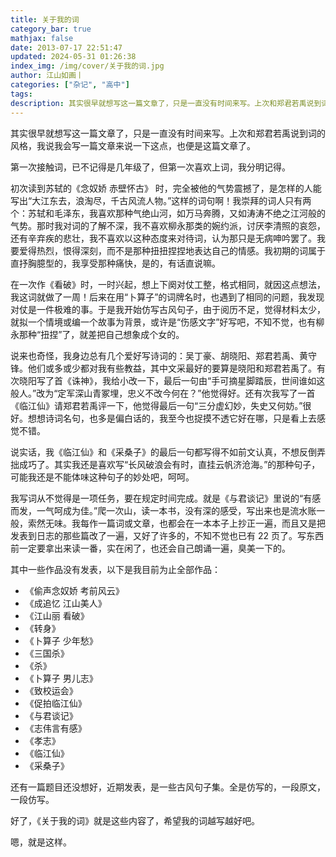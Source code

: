 ```yaml
---
title: 关于我的词
category_bar: true
mathjax: false
date: 2013-07-17 22:51:47
updated: 2024-05-31 01:26:38
index_img: /img/cover/关于我的词.jpg
author: 江山如画丨
categories: ["杂记", "高中"]
tags: 
description: 其实很早就想写这一篇文章了，只是一直没有时间来写。上次和郑君若禹说到词的风格，我说我会写一篇文章来说一下这点，也便是这篇文章了。
---
```


其实很早就想写这一篇文章了，只是一直没有时间来写。上次和郑君若禹说到词的风格，我说我会写一篇文章来说一下这点，也便是这篇文章了。

第一次接触词，已不记得是几年级了，但第一次喜欢上词，我分明记得。

初次读到苏轼的《念奴娇 赤壁怀古》 时，完全被他的气势震撼了，是怎样的人能写出“大江东去，浪淘尽，千古风流人物。”这样的词句啊！我崇拜的词人只有两个：苏轼和毛泽东，我喜欢那种气绝山河，如万马奔腾，又如涛涛不绝之江河般的气势。那时我对词的了解不深，我不喜欢柳永那类的婉约派，讨厌李清照的哀怨，还有辛弃疾的悲壮，我不喜欢以这种态度来对待词，认为那只是无病呻吟罢了。我要爱得热烈，恨得深刻，而不是那种扭扭捏捏地表达自己的情感。我初期的词属于直抒胸臆型的，我享受那种痛快，是的，有话直说嘛。

在一次作《看破》时，一时兴起，想上下阕对仗工整，格式相同，就因这点想法，我这词就做了一周！后来在用“卜算子”的词牌名时，也遇到了相同的问题，我发现对仗是一件极难的事。于是我开始仿写古风句子，由于阅历不足，觉得材料太少，就拟一个情境或编一个故事为背景，或许是“伤感文字”好写吧，不知不觉，也有柳永那种“扭捏”了，就差把自己想象成个女的。

说来也奇怪，我身边总有几个爱好写诗词的：吴丁豪、胡晓阳、郑君若禹、黄守锋。他们或多或少都对我有些教益，其中文采最好的要算是晓阳和郑君若禹了。有次晓阳写了首《诛神》，我给小改一下，最后一句由“手可摘星脚踏辰，世间谁如这般人。”改为“定军深山青冢埋，忠义不改今何在？”他觉得好。还有次我写了一首《临江仙》请郑君若禹评一下，他觉得最后一句“三分虚幻妙，失史又何妨。”很好。想想诗词名句，也多是偏白话的，我至今也捉摸不透它好在哪，只是看上去感觉不错。

说实话，我《临江仙》和《采桑子》的最后一句都写得不如前文认真，不想反倒弄拙成巧了。其实我还是喜欢写“长风破浪会有时，直挂云帆济沧海。”的那种句子，可能我还是不能体味这种句子的妙处吧，呵呵。

我写词从不觉得是一项任务，要在规定时间完成。就是《与君谈记》里说的“有感而发，一气呵成为佳。”爬一次山，读一本书，没有深的感受，写出来也是流水账一般，索然无味。我每作一篇词或文章，也都会在一本本子上抄正一遍，而且又是把发表到日志的那些篇改了一遍，又好了许多的，不知不觉也已有 22 页了。写东西前一定要拿出来读一番，实在闲了，也还会自己朗诵一遍，臭美一下的。

其中一些作品没有发表，以下是我目前为止全部作品：

- 《偷声念奴娇 考前风云》
- 《成追忆 江山美人》
- 《江山丽 看破》
- 《转身》
- 《卜算子 少年愁》
- 《三国杀》
- 《杀》
- 《卜算子 男儿志》
- 《致校运会》
- 《促拍临江仙》
- 《与君谈记》 
- 《志伟言有感》
- 《孝志》
- 《临江仙》
- 《采桑子》 

还有一篇题目还没想好，近期发表，是一些古风句子集。全是仿写的，一段原文，一段仿写。

好了，《关于我的词》就是这些内容了，希望我的词越写越好吧。

嗯，就是这样。  